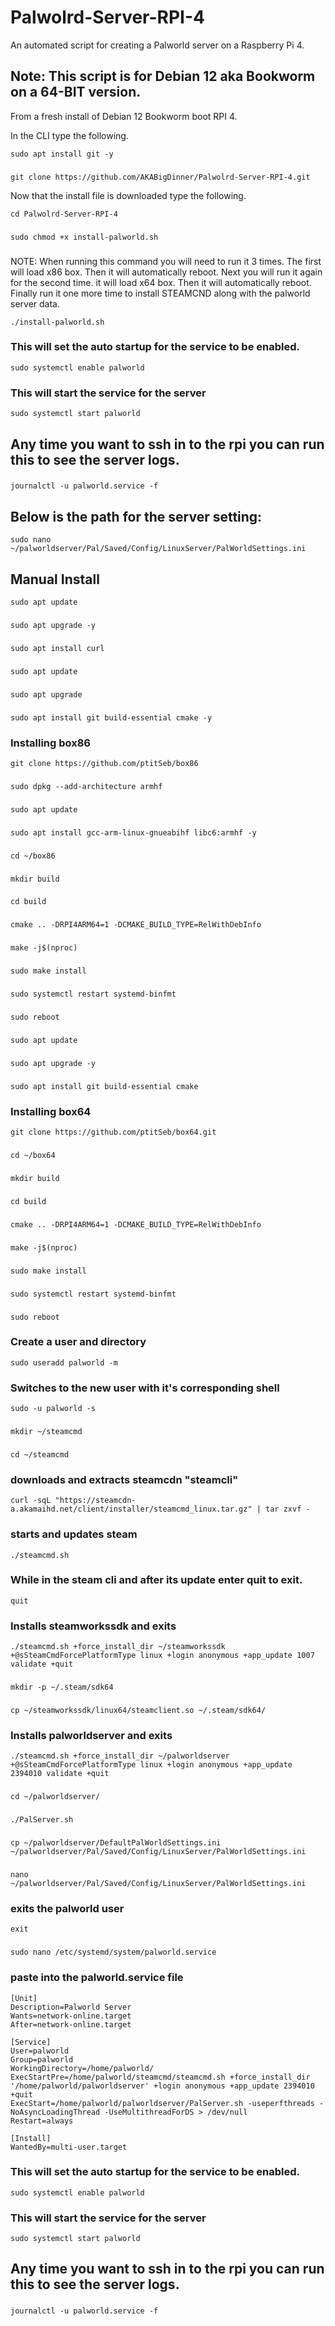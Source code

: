 # Palwolrd-Server-RPI-4
An automated script for creating a Palworld server on a Raspberry Pi 4.

## Note: This script is for Debian 12 aka Bookworm on a 64-BIT version.


From a fresh install of Debian 12 Bookworm boot RPI 4.

In the CLI type the following.

    sudo apt install git -y
###
    git clone https://github.com/AKABigDinner/Palwolrd-Server-RPI-4.git

Now that the install file is downloaded type the following.

    cd Palwolrd-Server-RPI-4
###
    sudo chmod +x install-palworld.sh
    
###
NOTE: When running this command you will need to run it 3 times.
The first will load x86 box. Then it will automatically reboot.
Next you will run it again for the second time. it will load x64 box.
Then it will automatically reboot. Finally run it one more time to install 
STEAMCND along with the palworld server data.

    ./install-palworld.sh
### This will set the auto startup for the service to be enabled.

    sudo systemctl enable palworld
### This will start the service for the server
    sudo systemctl start palworld
## Any time you want to ssh in to the rpi you can run this to see the server logs.
###
    journalctl -u palworld.service -f


## Below is the path for the server setting:

    sudo nano ~/palworldserver/Pal/Saved/Config/LinuxServer/PalWorldSettings.ini
    
    
## Manual Install


    sudo apt update
###
    sudo apt upgrade -y
###
    sudo apt install curl
###
    sudo apt update
###
    sudo apt upgrade
###
    sudo apt install git build-essential cmake -y
### Installing box86
    git clone https://github.com/ptitSeb/box86
###
    sudo dpkg --add-architecture armhf
###
    sudo apt update
###
    sudo apt install gcc-arm-linux-gnueabihf libc6:armhf -y
###
    cd ~/box86
###
    mkdir build
###
    cd build
###
    cmake .. -DRPI4ARM64=1 -DCMAKE_BUILD_TYPE=RelWithDebInfo
###
    make -j$(nproc)
###
    sudo make install
###
    sudo systemctl restart systemd-binfmt
###
    sudo reboot
###
    sudo apt update
###
    sudo apt upgrade -y
###
    sudo apt install git build-essential cmake
### Installing box64
    git clone https://github.com/ptitSeb/box64.git
###
    cd ~/box64
###
    mkdir build
###
    cd build
###
    cmake .. -DRPI4ARM64=1 -DCMAKE_BUILD_TYPE=RelWithDebInfo
###
    make -j$(nproc)
###
    sudo make install
###
    sudo systemctl restart systemd-binfmt
###
    sudo reboot
### Create a user and directory
    sudo useradd palworld -m
### Switches to the new user with it's corresponding shell
    sudo -u palworld -s
###
    mkdir ~/steamcmd
###
    cd ~/steamcmd
### downloads and extracts steamcdn "steamcli"
    curl -sqL "https://steamcdn-a.akamaihd.net/client/installer/steamcmd_linux.tar.gz" | tar zxvf -
### starts and updates steam
    ./steamcmd.sh
### While in the steam cli and after its update enter quit to exit.
    quit
### Installs steamworkssdk and exits 
    ./steamcmd.sh +force_install_dir ~/steamworkssdk +@sSteamCmdForcePlatformType linux +login anonymous +app_update 1007 validate +quit
###
    mkdir -p ~/.steam/sdk64
###
    cp ~/steamworkssdk/linux64/steamclient.so ~/.steam/sdk64/
### Installs palworldserver and exits
    ./steamcmd.sh +force_install_dir ~/palworldserver +@sSteamCmdForcePlatformType linux +login anonymous +app_update 2394010 validate +quit
###
    cd ~/palworldserver/
###
    ./PalServer.sh
### 
    cp ~/palworldserver/DefaultPalWorldSettings.ini ~/palworldserver/Pal/Saved/Config/LinuxServer/PalWorldSettings.ini
###
    nano ~/palworldserver/Pal/Saved/Config/LinuxServer/PalWorldSettings.ini
### exits the palworld user
    exit
###
    sudo nano /etc/systemd/system/palworld.service
### paste into the palworld.service file
    [Unit]
    Description=Palworld Server
    Wants=network-online.target
    After=network-online.target

    [Service]
    User=palworld
    Group=palworld
    WorkingDirectory=/home/palworld/
    ExecStartPre=/home/palworld/steamcmd/steamcmd.sh +force_install_dir '/home/palworld/palworldserver' +login anonymous +app_update 2394010 +quit
    ExecStart=/home/palworld/palworldserver/PalServer.sh -useperfthreads -NoAsyncLoadingThread -UseMultithreadForDS > /dev/null
    Restart=always

    [Install]
    WantedBy=multi-user.target
### This will set the auto startup for the service to be enabled.
    sudo systemctl enable palworld
### This will start the service for the server
    sudo systemctl start palworld
## Any time you want to ssh in to the rpi you can run this to see the server logs.
###
    journalctl -u palworld.service -f

    
